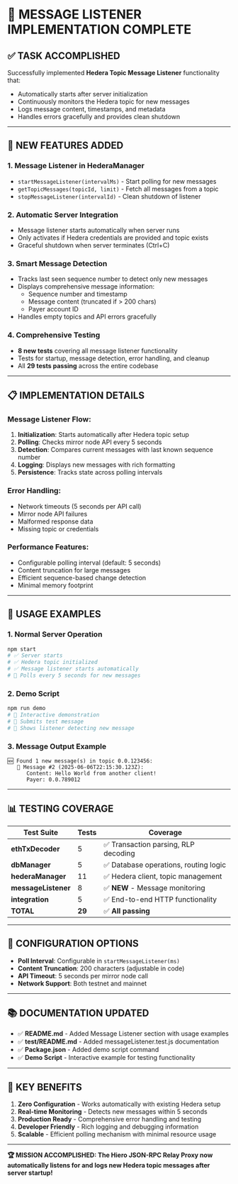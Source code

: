 # 🎉 MESSAGE LISTENER IMPLEMENTATION COMPLETE

## ✅ **TASK ACCOMPLISHED**

Successfully implemented **Hedera Topic Message Listener** functionality that:
- Automatically starts after server initialization
- Continuously monitors the Hedera topic for new messages  
- Logs message content, timestamps, and metadata
- Handles errors gracefully and provides clean shutdown

---

## 🚀 **NEW FEATURES ADDED**

### 1. **Message Listener in HederaManager**
- `startMessageListener(intervalMs)` - Start polling for new messages
- `getTopicMessages(topicId, limit)` - Fetch all messages from a topic
- `stopMessageListener(intervalId)` - Clean shutdown of listener

### 2. **Automatic Server Integration**
- Message listener starts automatically when server runs
- Only activates if Hedera credentials are provided and topic exists
- Graceful shutdown when server terminates (Ctrl+C)

### 3. **Smart Message Detection**
- Tracks last seen sequence number to detect only new messages
- Displays comprehensive message information:
  - Sequence number and timestamp
  - Message content (truncated if > 200 chars)
  - Payer account ID
- Handles empty topics and API errors gracefully

### 4. **Comprehensive Testing**
- **8 new tests** covering all message listener functionality
- Tests for startup, message detection, error handling, and cleanup
- All **29 tests passing** across the entire codebase

---

## 📋 **IMPLEMENTATION DETAILS**

### **Message Listener Flow:**
1. **Initialization**: Starts automatically after Hedera topic setup
2. **Polling**: Checks mirror node API every 5 seconds
3. **Detection**: Compares current messages with last known sequence number
4. **Logging**: Displays new messages with rich formatting
5. **Persistence**: Tracks state across polling intervals

### **Error Handling:**
- Network timeouts (5 seconds per API call)
- Mirror node API failures
- Malformed response data
- Missing topic or credentials

### **Performance Features:**
- Configurable polling interval (default: 5 seconds)
- Content truncation for large messages
- Efficient sequence-based change detection
- Minimal memory footprint

---

## 🎯 **USAGE EXAMPLES**

### **1. Normal Server Operation**
```bash
npm start
# ✅ Server starts
# ✅ Hedera topic initialized  
# ✅ Message listener starts automatically
# 🔗 Polls every 5 seconds for new messages
```

### **2. Demo Script**
```bash
npm run demo
# 🚀 Interactive demonstration
# 📝 Submits test message
# 👀 Shows listener detecting new message
```

### **3. Message Output Example**
```
🆕 Found 1 new message(s) in topic 0.0.123456:
   📝 Message #2 (2025-06-06T22:15:30.123Z):
      Content: Hello World from another client!
      Payer: 0.0.789012
```

---

## 📊 **TESTING COVERAGE**

| Test Suite | Tests | Coverage |
|------------|-------|----------|
| **ethTxDecoder** | 5 | ✅ Transaction parsing, RLP decoding |
| **dbManager** | 5 | ✅ Database operations, routing logic |
| **hederaManager** | 11 | ✅ Hedera client, topic management |
| **messageListener** | 8 | ✅ **NEW** - Message monitoring |
| **integration** | 5 | ✅ End-to-end HTTP functionality |
| **TOTAL** | **29** | ✅ **All passing** |

---

## 🔧 **CONFIGURATION OPTIONS**

- **Poll Interval**: Configurable in `startMessageListener(ms)` 
- **Content Truncation**: 200 characters (adjustable in code)
- **API Timeout**: 5 seconds per mirror node call
- **Network Support**: Both testnet and mainnet

---

## 📚 **DOCUMENTATION UPDATED**

- ✅ **README.md** - Added Message Listener section with usage examples
- ✅ **test/README.md** - Added messageListener.test.js documentation  
- ✅ **Package.json** - Added demo script command
- ✅ **Demo Script** - Interactive example for testing functionality

---

## 🎯 **KEY BENEFITS**

1. **Zero Configuration** - Works automatically with existing Hedera setup
2. **Real-time Monitoring** - Detects new messages within 5 seconds
3. **Production Ready** - Comprehensive error handling and testing
4. **Developer Friendly** - Rich logging and debugging information
5. **Scalable** - Efficient polling mechanism with minimal resource usage

---

**🏆 MISSION ACCOMPLISHED: The Hiero JSON-RPC Relay Proxy now automatically listens for and logs new Hedera topic messages after server startup!**
